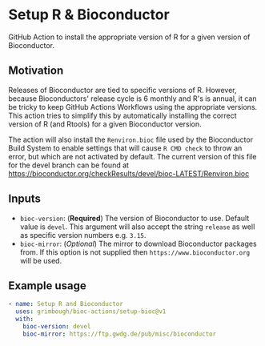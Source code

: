 # Setup R & Bioconductor

GitHub Action to install the appropriate version of R for a given version of Bioconductor.

## Motivation

Releases of Bioconductor are tied to specific versions of R.  However, because Bioconductors' release cycle is 6 monthly and R's is annual, it can be tricky to keep GitHub Actions Workflows using the appropriate versions.  This action tries to simplify this by automatically installing the correct version of R (and Rtools) for a given Bioconductor version.

The action will also install the `Renviron.bioc` file used by the Bioconductor Build System to enable settings that will cause `R CMD check` to throw an error, but which are not activated by default.  The current version of this file for the devel branch can be found at https://bioconductor.org/checkResults/devel/bioc-LATEST/Renviron.bioc

## Inputs

- `bioc-version`: (**Required**) The version of Bioconductor to use.  Default value is `devel`. This argument will also accept the string `release` as well as specific version numbers e.g. `3.15`.
- `bioc-mirror`: (*Optional*) The mirror to download Bioconductor packages from.  If this option is not supplied then `https://www.bioconductor.org` will be used.

## Example usage

```yaml
- name: Setup R and Bioconductor
  uses: grimbough/bioc-actions/setup-bioc@v1
  with:
    bioc-version: devel
    bioc-mirror: https://ftp.gwdg.de/pub/misc/bioconductor
```
